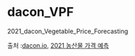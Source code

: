 # dacon_VPF
2021_dacon_Vegetable_Price_Forecasting


출처 :[dacon.io](dacon.io),
[2021 농산물 가격 예측](https://dacon.io/competitions/official/235801/data)